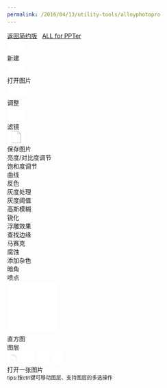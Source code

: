 ```yaml
---
permalink: /2016/04/13/utility-tools/alloyphotopro
---
```

<html lang="en">
<head>
	<meta charset="UTF-8">
  <meta name="author" content="Tencent.AlloyTeam.Dorsywang" />
  <meta name="copyright" content="Tencent.AlloyTeam" />
  <meta name="keywords" content="alloyPhoto 专业版,alloyImage,web ps,html5 canvas,alloyTeam" />
  <meta name="description" content="alloyPhoto专业版，一款基于alloyImage库的图像处理应用,alloyImage是基于html5的图像处理js代码库。" />
	<title>AlloyPhoto 专业版</title>
  <link media="all" rel="stylesheet" href="/assets/tools/alloyphotopro/main1.css" type="text/css" />
  <link media="all" rel="stylesheet" href="/assets/tools/alloyphotopro/flash.css" type="text/css" />
  <script type="text/javascript" src="/assets/tools/alloyphotopro/jquery.js"></script>
  <script type="text/javascript" src="/assets/tools/alloyphotopro/alloyimage.js"></script>
</head>
<body>
<div class="wrapper">
  <div class="title">
  <a href="http://zhiyingfang.github.io/2016/04/13/utility-tools/alloyphoto">返回简约版</a> &nbsp;&nbsp;<a href="http://zhiyingfang.github.io/" target="_blank">ALL for PPTer</a>
  </div>
  <div class="panel">
    <div class="pItem" id="new"><img src='/assets/tools/alloyphotopro/open.png' /><br />新建</div>
    <div class="pItem" id="open"><img src='/assets/tools/alloyphotopro/open.png' /><br />打开图片</div>
    <div class="pItem" id="modify"><img src='/assets/tools/alloyphotopro/modify.png' /><br />调整</div>
    <div class="pItem" id="lj"><img src='/assets/tools/alloyphotopro/lvjing.png' /><br />滤镜</div>
    <div class="pItem" id="saveFile"><img src='/assets/tools/alloyphotopro/save.png' /><br />保存图片</div>
    <div class="modifyItem subItem" id="modi_b">亮度/对比度调节</div>
    <div class="modifyItem subItem" id="modi_HSI">饱和度调节</div>
    <div class="modifyItem subItem" id="curve">曲线</div>
    <div class="ljItem subItem">反色</div>
    <div class="ljItem subItem">灰度处理</div>
    <div class="ljItem subItem">灰度阈值</div>
    <div class="ljItem subItem">高斯模糊</div>
    <div class="ljItem subItem">锐化</div>
    <div class="ljItem subItem">浮雕效果</div>
    <div class="ljItem subItem">查找边缘</div>
    <div class="ljItem subItem">马赛克</div>
    <div class="ljItem subItem">腐蚀</div>
    <!--<div class="ljItem subItem">油画</div>-->
    <div class="ljItem subItem">添加杂色</div>
    <div class="ljItem subItem">暗角</div>
    <div class="ljItem subItem">喷点</div>
    <img src="/assets/tools/alloyphotopro/back.png" alt="" class="back" />
  </div>
  <div class="right">
    直方图
    <div class="rect">
      <canvas id="imgRect" width="214" height="91"></canvas>
    </div>
      图层
      <div class="edit">
        <img src="/assets/tools/alloyphotopro/copy.png" id="copy" width="30" alt="复制图层" title="复制图层" class="eItem" />
        <img src="/assets/tools/alloyphotopro/up.png" id="up" width="30" alt="上移图层" title="上移图层" class="eItem" />
        <img src="/assets/tools/alloyphotopro/down.png" width="30" id="down" alt="下移图层" title="下移图层" class="eItem" />
        <img src="/assets/tools/alloyphotopro/delete.png" width="30" id="delete" alt="删除图层" title="删除图层" class="eItem" />
      </div>
    <div class="layer">
    </div>
  </div>

  <div class="left">
    <div class="openFile">
      打开一张图片<br />
      <span style="font-size:12px;">tips:按ctrl键可移动图层、支持图层的多选操作</span>
    </div>
    <div class="painting">
    </div>
  </div>

</div>
<script type="text/javascript" src="/assets/tools/alloyphotopro/main.js"></script>
<script type="text/javascript">
	  var _gaq = _gaq || [];
	  _gaq.push(['_setAccount', 'UA-23019343-9']);
	  _gaq.push(['_trackPageview']);

	  (function() {
		var ga = document.createElement('script'); ga.type = 'text/javascript'; ga.async = true;
		ga.src = ('https:' == document.location.protocol ? 'https://ssl' : 'http://www') + '.google-analytics.com/ga.js';
		var s = document.getElementsByTagName('script')[0]; s.parentNode.insertBefore(ga, s);
	  })();
</script>
</body>
</html>
